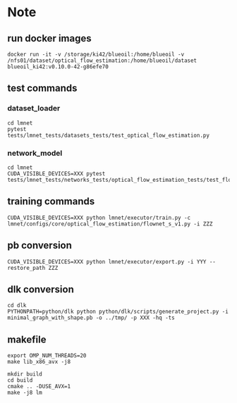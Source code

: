 # Note

## run docker images
```
docker run -it -v /storage/ki42/blueoil:/home/blueoil -v /nfs01/dataset/optical_flow_estimation:/home/blueoil/dataset blueoil_ki42:v0.10.0-42-g86efe70
```

## test commands

### dataset_loader
```
cd lmnet
pytest tests/lmnet_tests/datasets_tests/test_optical_flow_estimation.py
```

### network_model
```
cd lmnet
CUDA_VISIBLE_DEVICES=XXX pytest tests/lmnet_tests/networks_tests/optical_flow_estimation_tests/test_flownet_s_v1.py

```

## training commands

```
CUDA_VISIBLE_DEVICES=XXX python lmnet/executor/train.py -c lmnet/configs/core/optical_flow_estimation/flownet_s_v1.py -i ZZZ
```


## pb conversion

```
CUDA_VISIBLE_DEVICES=XXX python lmnet/executor/export.py -i YYY --restore_path ZZZ
```

## dlk conversion

```
cd dlk
PYTHONPATH=python/dlk python python/dlk/scripts/generate_project.py -i minimal_graph_with_shape.pb -o ../tmp/ -p XXX -hq -ts
```

## makefile
```
export OMP_NUM_THREADS=20
make lib_x86_avx -j8
```

```
mkdir build
cd build
cmake .. -DUSE_AVX=1
make -j8 lm
```
